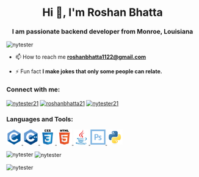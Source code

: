 

<h1 align="center">Hi 👋, I'm Roshan Bhatta</h1>
<h3 align="center">I am passionate backend developer from Monroe, Louisiana</h3>

<p align="left"> <img src="https://komarev.com/ghpvc/?username=nytester&label=Profile%20views&color=0e75b6&style=flat" alt="nytester" /> </p>

- 📫 How to reach me **roshanbhatta1122@gmail.com**

- ⚡ Fun fact **I make jokes that only some people can relate.**

<h3 align="left">Connect with me:</h3>
<p align="left">
<a href="https://twitter.com/nytester21" target="blank"><img align="center" src="https://raw.githubusercontent.com/rahuldkjain/github-profile-readme-generator/master/src/images/icons/Social/twitter.svg" alt="nytester21" height="30" width="40" /></a>
<a href="https://linkedin.com/in/roshanbhatta21" target="blank"><img align="center" src="https://raw.githubusercontent.com/rahuldkjain/github-profile-readme-generator/master/src/images/icons/Social/linked-in-alt.svg" alt="roshanbhatta21" height="30" width="40" /></a>
<a href="https://www.leetcode.com/nytester21" target="blank"><img align="center" src="https://raw.githubusercontent.com/rahuldkjain/github-profile-readme-generator/master/src/images/icons/Social/leet-code.svg" alt="nytester21" height="30" width="40" /></a>
</p>

<h3 align="left">Languages and Tools:</h3>
<p align="left"> <a href="https://www.cprogramming.com/" target="_blank" rel="noreferrer"> <img src="https://raw.githubusercontent.com/devicons/devicon/master/icons/c/c-original.svg" alt="c" width="40" height="40"/> </a> <a href="https://www.w3schools.com/cpp/" target="_blank" rel="noreferrer"> <img src="https://raw.githubusercontent.com/devicons/devicon/master/icons/cplusplus/cplusplus-original.svg" alt="cplusplus" width="40" height="40"/> </a> <a href="https://www.w3schools.com/css/" target="_blank" rel="noreferrer"> <img src="https://raw.githubusercontent.com/devicons/devicon/master/icons/css3/css3-original-wordmark.svg" alt="css3" width="40" height="40"/> </a> <a href="https://www.w3.org/html/" target="_blank" rel="noreferrer"> <img src="https://raw.githubusercontent.com/devicons/devicon/master/icons/html5/html5-original-wordmark.svg" alt="html5" width="40" height="40"/> </a> <a href="https://www.java.com" target="_blank" rel="noreferrer"> <img src="https://raw.githubusercontent.com/devicons/devicon/master/icons/java/java-original.svg" alt="java" width="40" height="40"/> </a> <a href="https://www.photoshop.com/en" target="_blank" rel="noreferrer"> <img src="https://raw.githubusercontent.com/devicons/devicon/master/icons/photoshop/photoshop-line.svg" alt="photoshop" width="40" height="40"/> </a> <a href="https://www.python.org" target="_blank" rel="noreferrer"> <img src="https://raw.githubusercontent.com/devicons/devicon/master/icons/python/python-original.svg" alt="python" width="40" height="40"/> </a> </p>

<p><img align="left" src="https://github-readme-stats.vercel.app/api/top-langs?username=nytester&show_icons=true&locale=en&layout=compact" alt="nytester" /></p>

<p>&nbsp;<img align="center" src="https://github-readme-stats.vercel.app/api?username=nytester&show_icons=true&locale=en" alt="nytester" /></p>

<p><img align="center" src="https://github-readme-streak-stats.herokuapp.com/?user=nytester&" alt="nytester" /></p>


